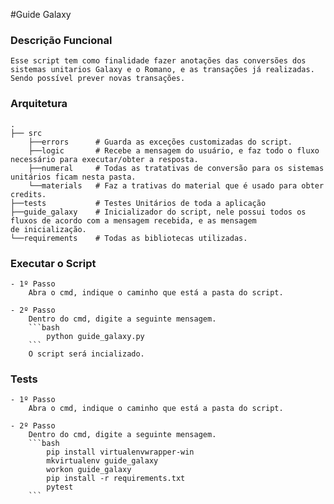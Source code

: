 #Guide Galaxy

### Descrição Funcional

    Esse script tem como finalidade fazer anotações das conversões dos sistemas unitarios Galaxy e o Romano, e as transações já realizadas. Sendo possível prever novas transações.

### Arquitetura
    .
    ├── src            
        ├──errors      # Guarda as exceções customizadas do script.
        ├──logic       # Recebe a mensagem do usuário, e faz todo o fluxo necessário para executar/obter a resposta.
        ├──numeral     # Todas as tratativas de conversão para os sistemas unitários ficam nesta pasta.
        └──materials   # Faz a trativas do material que é usado para obter credits.
    ├──tests           # Testes Unitários de toda a aplicação
    ├──guide_galaxy    # Inicializador do script, nele possui todos os fluxos de acordo com a mensagem recebida, e as mensagem                         de inicialização.
    └──requirements    # Todas as bibliotecas utilizadas.

### Executar o Script

    - 1º Passo
        Abra o cmd, indique o caminho que está a pasta do script.
    
    - 2º Passo
        Dentro do cmd, digite a seguinte mensagem.
        ```bash
            python guide_galaxy.py
        ```
        O script será incializado.

### Tests

    - 1º Passo
        Abra o cmd, indique o caminho que está a pasta do script.

    - 2º Passo
        Dentro do cmd, digite a seguinte mensagem.
        ```bash
            pip install virtualenvwrapper-win
            mkvirtualenv guide_galaxy
            workon guide_galaxy
            pip install -r requirements.txt
            pytest
        ```

